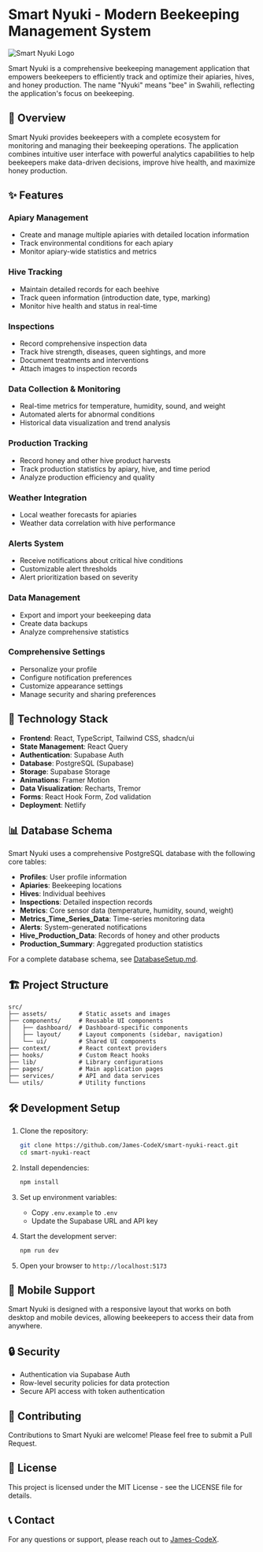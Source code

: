 # Smart Nyuki - Modern Beekeeping Management System

![Smart Nyuki Logo](public/logo.png)

Smart Nyuki is a comprehensive beekeeping management application that empowers beekeepers to efficiently track and optimize their apiaries, hives, and honey production. The name "Nyuki" means "bee" in Swahili, reflecting the application's focus on beekeeping.

## 🐝 Overview

Smart Nyuki provides beekeepers with a complete ecosystem for monitoring and managing their beekeeping operations. The application combines intuitive user interface with powerful analytics capabilities to help beekeepers make data-driven decisions, improve hive health, and maximize honey production.

## ✨ Features

### Apiary Management
- Create and manage multiple apiaries with detailed location information
- Track environmental conditions for each apiary
- Monitor apiary-wide statistics and metrics

### Hive Tracking
- Maintain detailed records for each beehive
- Track queen information (introduction date, type, marking)
- Monitor hive health and status in real-time

### Inspections
- Record comprehensive inspection data
- Track hive strength, diseases, queen sightings, and more
- Document treatments and interventions
- Attach images to inspection records

### Data Collection & Monitoring
- Real-time metrics for temperature, humidity, sound, and weight
- Automated alerts for abnormal conditions
- Historical data visualization and trend analysis

### Production Tracking
- Record honey and other hive product harvests
- Track production statistics by apiary, hive, and time period
- Analyze production efficiency and quality

### Weather Integration
- Local weather forecasts for apiaries
- Weather data correlation with hive performance

### Alerts System
- Receive notifications about critical hive conditions
- Customizable alert thresholds
- Alert prioritization based on severity

### Data Management
- Export and import your beekeeping data
- Create data backups
- Analyze comprehensive statistics

### Comprehensive Settings
- Personalize your profile
- Configure notification preferences
- Customize appearance settings
- Manage security and sharing preferences

## 🚀 Technology Stack

- **Frontend**: React, TypeScript, Tailwind CSS, shadcn/ui
- **State Management**: React Query
- **Authentication**: Supabase Auth
- **Database**: PostgreSQL (Supabase)
- **Storage**: Supabase Storage
- **Animations**: Framer Motion
- **Data Visualization**: Recharts, Tremor
- **Forms**: React Hook Form, Zod validation
- **Deployment**: Netlify

## 📊 Database Schema

Smart Nyuki uses a comprehensive PostgreSQL database with the following core tables:

- **Profiles**: User profile information
- **Apiaries**: Beekeeping locations
- **Hives**: Individual beehives
- **Inspections**: Detailed inspection records
- **Metrics**: Core sensor data (temperature, humidity, sound, weight)
- **Metrics_Time_Series_Data**: Time-series monitoring data
- **Alerts**: System-generated notifications
- **Hive_Production_Data**: Records of honey and other products
- **Production_Summary**: Aggregated production statistics

For a complete database schema, see [DatabaseSetup.md](DatabaseSetup.md).

## 🏗️ Project Structure

```
src/
├── assets/         # Static assets and images
├── components/     # Reusable UI components
│   ├── dashboard/  # Dashboard-specific components
│   ├── layout/     # Layout components (sidebar, navigation)
│   └── ui/         # Shared UI components
├── context/        # React context providers
├── hooks/          # Custom React hooks
├── lib/            # Library configurations
├── pages/          # Main application pages
├── services/       # API and data services
└── utils/          # Utility functions
```

## 🛠️ Development Setup

1. Clone the repository:
   ```bash
   git clone https://github.com/James-CodeX/smart-nyuki-react.git
   cd smart-nyuki-react
   ```

2. Install dependencies:
   ```bash
   npm install
   ```

3. Set up environment variables:
   - Copy `.env.example` to `.env`
   - Update the Supabase URL and API key

4. Start the development server:
   ```bash
   npm run dev
   ```

5. Open your browser to `http://localhost:5173`

## 📱 Mobile Support

Smart Nyuki is designed with a responsive layout that works on both desktop and mobile devices, allowing beekeepers to access their data from anywhere.

## 🔒 Security

- Authentication via Supabase Auth
- Row-level security policies for data protection
- Secure API access with token authentication

## 🤝 Contributing

Contributions to Smart Nyuki are welcome! Please feel free to submit a Pull Request.

## 📄 License

This project is licensed under the MIT License - see the LICENSE file for details.

## 📞 Contact

For any questions or support, please reach out to [James-CodeX](mailto:james.nyakairu@students.jkuat.ac.ke).
